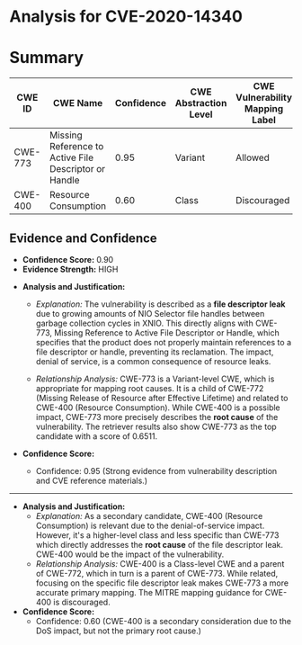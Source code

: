 # Analysis for CVE-2020-14340

# Summary
| CWE ID | CWE Name | Confidence | CWE Abstraction Level | CWE Vulnerability Mapping Label | CWE-Vulnerability Mapping Notes |
|---|---|---|---|---|---|
| CWE-773 | Missing Reference to Active File Descriptor or Handle | 0.95 | Variant | Allowed | Primary CWE |
| CWE-400 | Resource Consumption | 0.60 | Class | Discouraged | Secondary Candidate |

## Evidence and Confidence

*   **Confidence Score:** 0.90
*   **Evidence Strength:** HIGH

- **Analysis and Justification:**  
  - *Explanation:* The vulnerability is described as a **file descriptor leak** due to growing amounts of NIO Selector file handles between garbage collection cycles in XNIO. This directly aligns with CWE-773, Missing Reference to Active File Descriptor or Handle, which specifies that the product does not properly maintain references to a file descriptor or handle, preventing its reclamation. The impact, denial of service, is a common consequence of resource leaks.

  - *Relationship Analysis:* CWE-773 is a Variant-level CWE, which is appropriate for mapping root causes. It is a child of CWE-772 (Missing Release of Resource after Effective Lifetime) and related to CWE-400 (Resource Consumption). While CWE-400 is a possible impact, CWE-773 more precisely describes the **root cause** of the vulnerability. The retriever results also show CWE-773 as the top candidate with a score of 0.6511.

- **Confidence Score:**  
  - Confidence: 0.95 (Strong evidence from vulnerability description and CVE reference materials.)

---
- **Analysis and Justification:**
  - *Explanation:* As a secondary candidate, CWE-400 (Resource Consumption) is relevant due to the denial-of-service impact. However, it's a higher-level class and less specific than CWE-773 which directly addresses the **root cause** of the file descriptor leak. CWE-400 would be the impact of the vulnerability.
  - *Relationship Analysis:* CWE-400 is a Class-level CWE and a parent of CWE-772, which in turn is a parent of CWE-773. While related, focusing on the specific file descriptor leak makes CWE-773 a more accurate primary mapping. The MITRE mapping guidance for CWE-400 is discouraged.
- **Confidence Score:**
  - Confidence: 0.60 (CWE-400 is a secondary consideration due to the DoS impact, but not the primary root cause.)